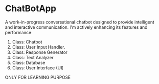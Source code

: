 # ChatBotApp


A work-in-progress conversational chatbot designed to provide intelligent and interactive communication. I'm actively enhancing its features and performance
1. Class: Chatbot
2. Class: User Input Handler.
3. Class: Response Generator
4. Class: Text Analyzer
5. Class: Database 
6. Class: User Interface (UI)


ONLY FOR LEARNING PURPOSE
